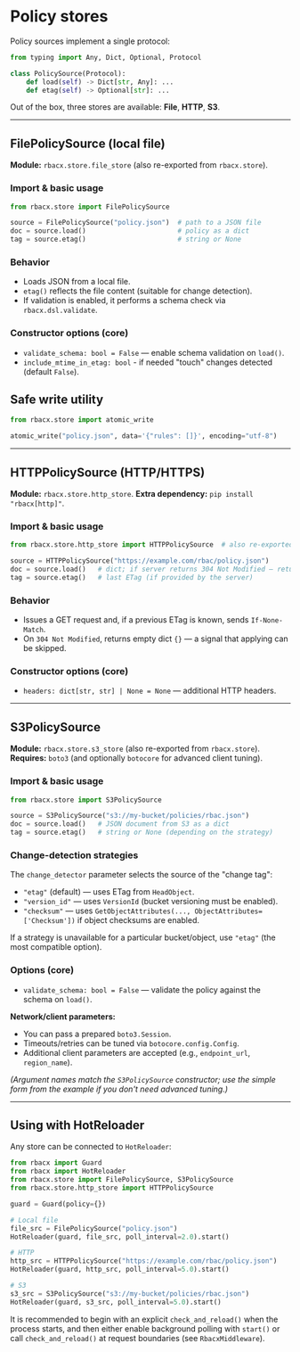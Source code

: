# Policy stores

Policy sources implement a single protocol:

```python
from typing import Any, Dict, Optional, Protocol

class PolicySource(Protocol):
    def load(self) -> Dict[str, Any]: ...
    def etag(self) -> Optional[str]: ...
```

Out of the box, three stores are available: **File**, **HTTP**, **S3**.

---

## FilePolicySource (local file)

**Module:** `rbacx.store.file_store` (also re-exported from `rbacx.store`).

### Import & basic usage

```python
from rbacx.store import FilePolicySource

source = FilePolicySource("policy.json")  # path to a JSON file
doc = source.load()                       # policy as a dict
tag = source.etag()                       # string or None
```

### Behavior

- Loads JSON from a local file.
- `etag()` reflects the file content (suitable for change detection).
- If validation is enabled, it performs a schema check via `rbacx.dsl.validate`.

### Constructor options (core)

- `validate_schema: bool = False` — enable schema validation on `load()`.
- `include_mtime_in_etag: bool` - if needed "touch" changes detected (default `False`).

## Safe write utility

```python
from rbacx.store import atomic_write

atomic_write("policy.json", data='{"rules": []}', encoding="utf-8")
```

---

## HTTPPolicySource (HTTP/HTTPS)

**Module:** `rbacx.store.http_store`.
**Extra dependency:** `pip install "rbacx[http]"`.

### Import & basic usage

```python
from rbacx.store.http_store import HTTPPolicySource  # also re-exported from `rbacx.store`.

source = HTTPPolicySource("https://example.com/rbac/policy.json")
doc = source.load()   # dict; if server returns 304 Not Modified — returns {}
tag = source.etag()   # last ETag (if provided by the server)
```

### Behavior

- Issues a GET request and, if a previous ETag is known, sends `If-None-Match`.
- On `304 Not Modified`, returns empty dict `{}` — a signal that applying can be skipped.

### Constructor options (core)

- `headers: dict[str, str] | None = None` — additional HTTP headers.

---

## S3PolicySource

**Module:** `rbacx.store.s3_store` (also re-exported from `rbacx.store`).
**Requires:** `boto3` (and optionally `botocore` for advanced client tuning).

### Import & basic usage

```python
from rbacx.store import S3PolicySource

source = S3PolicySource("s3://my-bucket/policies/rbac.json")
doc = source.load()   # JSON document from S3 as a dict
tag = source.etag()   # string or None (depending on the strategy)
```

### Change-detection strategies

The `change_detector` parameter selects the source of the "change tag":

- `"etag"` (default) — uses ETag from `HeadObject`.
- `"version_id"` — uses `VersionId` (bucket versioning must be enabled).
- `"checksum"` — uses `GetObjectAttributes(..., ObjectAttributes=['Checksum'])` if object checksums are enabled.

If a strategy is unavailable for a particular bucket/object, use `"etag"` (the most compatible option).

### Options (core)

- `validate_schema: bool = False` — validate the policy against the schema on `load()`.

**Network/client parameters:**

- You can pass a prepared `boto3.Session`.
- Timeouts/retries can be tuned via `botocore.config.Config`.
- Additional client parameters are accepted (e.g., `endpoint_url`, `region_name`).

*(Argument names match the `S3PolicySource` constructor; use the simple form from the example if you don't need advanced tuning.)*

---

## Using with HotReloader

Any store can be connected to `HotReloader`:

```python
from rbacx import Guard
from rbacx import HotReloader
from rbacx.store import FilePolicySource, S3PolicySource
from rbacx.store.http_store import HTTPPolicySource

guard = Guard(policy={})

# Local file
file_src = FilePolicySource("policy.json")
HotReloader(guard, file_src, poll_interval=2.0).start()

# HTTP
http_src = HTTPPolicySource("https://example.com/rbac/policy.json")
HotReloader(guard, http_src, poll_interval=5.0).start()

# S3
s3_src = S3PolicySource("s3://my-bucket/policies/rbac.json")
HotReloader(guard, s3_src, poll_interval=5.0).start()
```

It is recommended to begin with an explicit `check_and_reload()` when the process starts, and then either enable background polling with `start()` or call `check_and_reload()` at request boundaries (see `RbacxMiddleware`).
